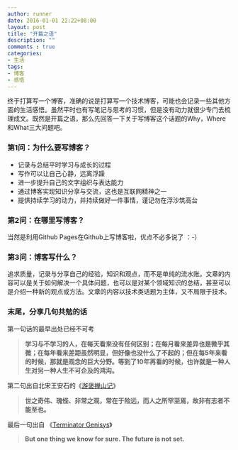 ```yaml
---
author: runner
date: 2016-01-01 22:22+08:00
layout: post
title: "开篇之语"
description: ""
comments : true
categories:
- 生活
tags:
- 博客
- 感悟
---
```


终于打算写一个博客，准确的说是打算写一个技术博客，可能也会记录一些其他方面的生活感悟。虽然平时也有写笔记与思考的习惯，但是没有动力就很少专门去梳理成文。既然是开篇之语，那么先回答一下关于写博客这个话题的Why，Where和What三大问题吧。

### 第1问：为什么要写博客？
- 记录与总结平时学习与成长的过程  
- 写作可以让自己心静，远离浮躁
- 进一步提升自己的文字组织与表达能力  
- 通过博客实现知识分享与交流，这也是互联网精神之一  
- 提供持续学习的动力，并持续做好一件事情，谨记勿在浮沙筑高台



### 第2问：在哪里写博客？
当然是利用Github Pages在Github上写博客啦，优点不必多说了 ：-） 
<!--more-->

### 第3问：博客写什么？
追求质量，记录与分享自己的经验，知识和观点，而不是单纯的流水账。文章的内容可以是关于如何解决一个具体问题，也可以是对某个领域知识的总结，甚至可以是介绍一种新的观点或方法。文章的内容以技术类话题为主体，又不局限于技术。

### 末尾，分享几句共勉的话
第一句话的最早出处已经不可考
> **学习与不学习的人，在每天看来没有任何区别；在每月看来差异也是微乎其微；在每年看来差距虽然明显，但好像也没什么了不起的；但在每5年来看的时候，那就是观念的巨大分野。等到了10年再看的时候，也许就是一种人生对另一种人生不可企及的鸿沟。**


第二句出自北宋王安石的《[游褒禅山记](http://baike.baidu.com/item/%E6%B8%B8%E8%A4%92%E7%A6%85%E5%B1%B1%E8%AE%B0?fr=aladdin)》
> **世之奇伟、瑰怪、非常之观，常在于险远，而人之所罕至焉，故非有志者不能至也。**

最后一句出自 《[Terminator Genisys](http://www.imdb.com/title/tt1340138/quotes)》 
> **But one thing we know for sure. The future is not set.**  



